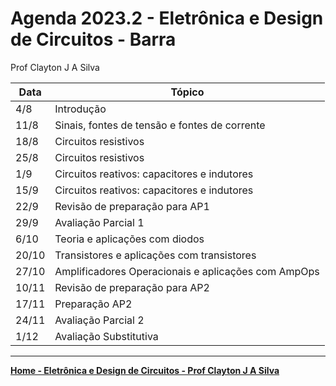 # Agenda 2023.2 - Eletrônica e Design de Circuitos - Barra
Prof Clayton J A Silva

| Data | Tópico |
| ---- | ------ |
| 4/8 | Introdução | 
| 11/8 | Sinais, fontes de tensão e fontes de corrente |
| 18/8 | Circuitos resistivos |
| 25/8 | Circuitos resistivos |
| 1/9 | Circuitos reativos: capacitores e indutores |
| 15/9 | Circuitos reativos: capacitores e indutores |
| 22/9 | Revisão de preparação para AP1 |
| 29/9 | Avaliação Parcial 1 |
| 6/10 | Teoria e aplicações com diodos |
| 20/10 | Transistores e aplicações com transistores |
| 27/10 | Amplificadores Operacionais e aplicações com AmpOps |
| 10/11 | Revisão de preparação para AP2  |
| 17/11 | Preparação AP2 |
| 24/11 | Avaliação Parcial 2 |
| 1/12 | Avaliação Substitutiva |
___


**[Home - Eletrônica e Design de Circuitos - Prof Clayton J A Silva](https://github.com/claytonjasilva/claytonjasilva.github.io/blob/main/eletronica.md)**
